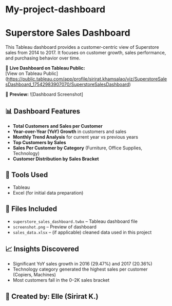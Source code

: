 # My-project-dashboard
# Superstore Sales Dashboard

This Tableau dashboard provides a customer-centric view of Superstore sales from 2014 to 2017. It focuses on customer growth, sales performance, and purchasing behavior over time.

🔗 **Live Dashboard on Tableau Public:**  
[View on Tableau Public] (https://public.tableau.com/app/profile/sirirat.khamsalao/viz/SuperstoreSalesDashboard_17542983907070/SuperstoreSalesDashboard)

📸 **Preview:**
![Dashboard Screenshot]

## 📊 Dashboard Features

- **Total Customers and Sales per Customer**
- **Year-over-Year (YoY) Growth** in customers and sales
- **Monthly Trend Analysis** for current year vs previous years
- **Top Customers by Sales**
- **Sales Per Customer by Category** (Furniture, Office Supplies, Technology)
- **Customer Distribution by Sales Bracket**

## 🧰 Tools Used

- Tableau
- Excel (for initial data preparation)

## 📁 Files Included

- `superstore_sales_dashboard.twbx` – Tableau dashboard file
- `screenshot.png` – Preview of dashboard
- `sales_data.xlsx` – (if applicable) cleaned data used in this project

## 📈 Insights Discovered

- Significant YoY sales growth in 2016 (29.47%) and 2017 (20.36%)
- Technology category generated the highest sales per customer (Copiers, Machines)
- Most customers fall in the 0–2K sales bracket

## 👤 Created by: Elle (Sirirat K.)

